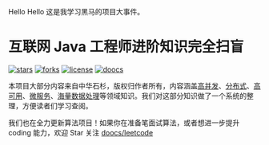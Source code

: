 Hello Hello 这是我学习黑马的项目大事件。

# 互联网 Java 工程师进阶知识完全扫盲

[![stars](https://img.shields.io/github/stars/doocs/advanced-java?color=42b883&logo=github&style=flat-square&logoColor=ffffff)](https://github.com/doocs/advanced-java/stargazers)
[![forks](https://img.shields.io/github/forks/doocs/advanced-java?color=42b883&logo=github&style=flat-square&logoColor=ffffff)](https://github.com/doocs/advanced-java/network/members)
[![license](https://img.shields.io/github/license/doocs/advanced-java?color=42b883&style=flat-square&logo=homeassistantcommunitystore&logoColor=ffffff)](./LICENSE)
[![doocs](https://img.shields.io/badge/org-join%20us-42b883?style=flat-square&logo=homeassistantcommunitystore&logoColor=ffffff)](https://doocs.github.io/#/?id=how-to-join)

本项目大部分内容来自中华石杉，版权归作者所有，内容涵盖[高并发](#高并发架构)、[分布式](#分布式系统)、[高可用](#高可用架构)、[微服务](#微服务架构)、[海量数据处理](#海量数据处理)等领域知识。我们对这部分知识做了一个系统的整理，方便读者们学习查阅。

我们也在全力更新算法项目！如果你在准备笔面试算法，或者想进一步提升 coding 能力，欢迎 Star 关注 [doocs/leetcode](https://github.com/doocs/leetcode)
